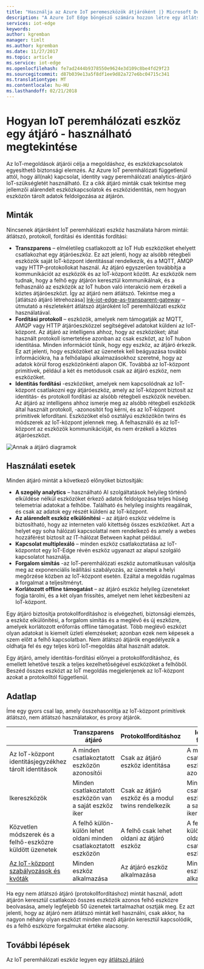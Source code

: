```yaml
---
title: "Használja az Azure IoT peremeszközök átjáróként |} Microsoft Docs"
description: "A Azure IoT Edge böngésző számára hozzon létre egy átlátszó nem átlátszó vagy a proxy átjáróeszköz, amely adatokat küld a több alárendelt eszközről a felhőbe, vagy helyileg feldolgozza azt."
services: iot-edge
keywords: 
author: kgremban
manager: timlt
ms.author: kgremban
ms.date: 11/27/2017
ms.topic: article
ms.service: iot-edge
ms.openlocfilehash: fe7ad2444b9378550e9624e3d109c8be4fd29f23
ms.sourcegitcommit: d87b039e13a5f8df1ee9d82a727e6bc04715c341
ms.translationtype: MT
ms.contentlocale: hu-HU
ms.lasthandoff: 02/21/2018
---
```

# <a name="how-an-iot-edge-device-can-be-used-as-a-gateway---preview"></a>Hogyan IoT peremhálózati eszköz egy átjáró - használható megtekintése

Az IoT-megoldások átjárói célja a megoldáshoz, és eszközkapcsolatok egyesíthető biztonsági elemzés. Az Azure IoT peremhálózati függetlenül attól, hogy áll(nak) kapcsolat, identity vagy peremhálózati analytics-átjáró IoT-szükségletét használható. Ez a cikk átjáró minták csak tekintse meg jellemzői alárendelt eszközkapcsolatok és eszközidentitás, nem hogyan eszközön tárolt adatok feldolgozása az átjárón.

## <a name="patterns"></a>Minták
Nincsenek átjáróként IoT peremhálózati eszköz használata három mintái: átlátszó, protokoll, fordítási és identitás fordítási:
* **Transzparens** – elméletileg csatlakozott az IoT Hub eszközöket ehelyett csatlakozhat egy átjáróeszköz. Ez azt jelenti, hogy az alsóbb rétegbeli eszközök saját IoT-központ identitással rendelkezik, és a MQTT, AMQP vagy HTTP-protokollokat használ. Az átjáró egyszerűen továbbítja a kommunikációt az eszközök és az IoT-központ között. Az eszközök nem tudnak, hogy a felhő egy átjárón keresztül kommunikálnak, és a felhasználó az eszközök az IoT hubon való interakció nem érzékeli a köztes átjáróeszközt. Így az átjáró nem átlátszó. Tekintse meg a [átlátszó átjáró létrehozása] [ lnk-iot-edge-as-transparent-gateway] – útmutató a részletekért átlátszó átjáróként IoT peremhálózati eszköz használatával.
* **Fordítási protokoll** – eszközök, amelyek nem támogatják az MQTT, AMQP vagy HTTP átjáróeszközzel segítségével adatokat küldeni az IoT-központ. Az átjáró az intelligens ahhoz, hogy az eszközöket; által használt protokoll ismertetése azonban az csak eszközt, az IoT hubon identitása. Minden információt tűnik, hogy egy eszköz, az átjáró érkezik. Ez azt jelenti, hogy eszközöket az üzenetek kell beágyazása további információkra, ha a felhőalapú alkalmazásokhoz szeretné, hogy az adatok körül forog eszközönkénti alapon OK. Továbbá az IoT-központ primitívek, például a két és metódusok csak az átjáró eszköz, nem eszközöket.
* **Identitás fordítási** -eszközöket, amelyek nem kapcsolódnak az IoT-központ csatlakozni egy átjáróeszköz, amely az IoT-központ biztosít az identitás- és protokoll fordítási az alsóbb rétegbeli eszközök nevében. Az átjáró az intelligens ahhoz ismerje meg az alsóbb rétegbeli eszközök által használt protokoll, -azonosítót fog kérni, és az IoT-központ primitívek lefordítani. Eszközöket első osztályú eszközökön twins és módszerek az IoT-központ jelennek meg. A felhasználó és az IoT-központ az eszközök kommunikációját, és nem érzékeli a köztes átjáróeszközt.

![Annak a átjáró diagramok][1]

## <a name="use-cases"></a>Használati esetek
Minden átjáró mintát a következő előnyöket biztosítják:
* **A szegély analytics** – használható AI szolgáltatások helyileg történő elküldése nélkül eszközöket érkező adatok feldolgozása teljes hűség telemetriai adatokat a felhőbe. Található és helyileg insights reagálnak, és csak az adatok egy részét küldeni az IoT-központ. 
* **Az alárendelt eszköz elkülönítési** – az átjáró eszköz védelme is biztosítható, hogy az interneten való kitettség összes eszközöket. Azt a helyet egy soha hálózati kapcsolattal nem rendelkező és amely a webes hozzáférést biztosít az IT-hálózat Between kaphat például. 
* **Kapcsolat multiplexáló** – minden eszköz csatlakoztatása az IoT-központot egy IoT-Edge révén eszköz ugyanazt az alapul szolgáló kapcsolatot használja.
* **Forgalom simítás** -az IoT-peremhálózati eszköz automatikusan valósítja meg az exponenciális leállítási szabályozás, az üzenetek a helyi megőrzése közben az IoT-központ esetén. Ezáltal a megoldás rugalmas a forgalmat a teljesítményt.
* **Korlátozott offline támogatást** – az átjáró eszköz helyileg üzeneteket fogja tárolni, és a két olyan frissítés, amelyet nem lehet kézbesíteni az IoT-központ.

Egy átjáró biztosítja protokollfordításhoz is elvégezheti, biztonsági elemzés, a eszköz elkülönítési, a forgalom simítás és a meglévő és új eszközre, amelyek korlátozott erőforrás offline támogatást. Több meglévő eszközt olyan adatokat is kiemelt üzleti elemzéseket; azonban ezek nem képesek a szem előtt a felhő kapcsolatban. Nem átlátszó átjárók engedélyezik a oldhatja fel és egy teljes körű IoT-megoldás által használt adatok.

Egy átjáró, amely identitás-fordítási előnyei a protokollfordításhoz, és emellett lehetővé teszik a teljes kezelhetőségével eszközöket a felhőből. Beszéd összes eszközt az IoT megoldás megjelenjenek az IoT-központ azokat a protokolltól függetlenül.

## <a name="cheat-sheet"></a>Adatlap
Íme egy gyors csal lap, amely összehasonlítja az IoT-központ primitívek átlátszó, nem átlátszó használatakor, és proxy átjárók.

| &nbsp; | Transzparens átjáró | Protokollfordításhoz | Identitás fordítás |
|--------|-------------|--------|--------|
| Az IoT-központ identitásjegyzékhez tárolt identitások | A minden csatlakoztatott eszközön azonosítói | Csak az átjáró eszköz identitása | A minden csatlakoztatott eszközön azonosítói |
| Ikereszközök | Minden csatlakoztatott eszközön van a saját eszköz iker | Csak az átjáró eszköz és a modul twins rendelkezik | Minden csatlakoztatott eszközön van a saját eszköz iker |
| Közvetlen módszerek és a felhő-eszközre küldött üzenetek | A felhő külön-külön lehet oldani minden csatlakoztatott eszközön | A felhő csak lehet oldani az átjáró eszköz | A felhő külön-külön lehet oldani minden csatlakoztatott eszközön |
| [Az IoT-központ szabályozások és kvóták][lnk-iothub-throttles-quotas] | Minden eszköz alkalmazása | Az átjáró eszköz alkalmazása | Minden eszköz alkalmazása |

Ha egy nem átlátszó átjáró (protokollfordításhoz) mintát használ, adott átjárón keresztül csatlakozó összes eszközök azonos felhő eszközre beolvasása, amely legfeljebb 50 üzenetek tartalmazhat osztják meg. Ez azt jelenti, hogy az átjáró nem átlátszó mintát kell használni, csak akkor, ha nagyon néhány olyan eszközt minden mező átjárón keresztül kapcsolódik, és a felhő eszközre forgalmukat értéke alacsony.

## <a name="next-steps"></a>További lépések
Az IoT peremhálózati eszköz legyen egy [átlátszó átjáró][lnk-iot-edge-as-transparent-gateway] 

[lnk-iot-edge-as-transparent-gateway]: ./how-to-create-transparent-gateway.md
[lnk-iothub-throttles-quotas]: ../iot-hub/iot-hub-devguide-quotas-throttling.md

[1]: ./media/iot-edge-as-gateway/edge-as-gateway.png
